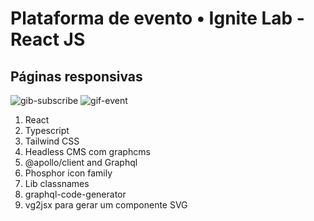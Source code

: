 <h1>Plataforma de evento • Ignite Lab - React JS</h1>

<h2>Páginas responsivas</h2>

![gib-subscribe](https://user-images.githubusercontent.com/99914904/176507662-911a77f9-0259-4907-b435-8e3d613d6a9b.gif) ![gif-event](https://user-images.githubusercontent.com/99914904/176507711-04f260c2-5ee9-442f-aef1-998d07e54d24.gif) 

<ol>
  <li>React
  <li>Typescript
  <li>Tailwind CSS
  <li>Headless CMS com graphcms
  <li>@apollo/client and Graphql
  <li>Phosphor icon family
  <li>Lib classnames
  <li>graphql-code-generator
  <li>vg2jsx para gerar um componente SVG      
</ol>
